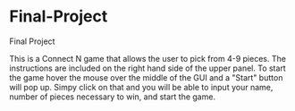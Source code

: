 # Final-Project
Final Project

This is a Connect N game that allows the user to pick from 4-9 pieces. The instructions are included on the right hand side of the upper panel. To start the game hover the mouse over the middle of the GUI and a "Start" button will pop up. Simpy click on that and you will be able to input your name, number of pieces necessary to win, and start the game.
